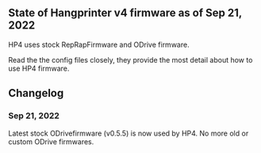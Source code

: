 ## State of Hangprinter v4 firmware as of Sep 21, 2022

HP4 uses stock RepRapFirmware and ODrive firmware.

Read the the config files closely, they provide the most detail about how to use HP4 firmware.

## Changelog

### Sep 21, 2022
Latest stock ODrivefirmware (v0.5.5) is now used by HP4.
No more old or custom ODrive firmwares.
